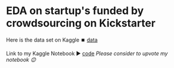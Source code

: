 # EDA on startup's funded by crowdsourcing on Kickstarter

Here is the data set on Kaggle ⏹️ [data](https://www.kaggle.com/datasets/kemical/kickstarter-projects)

Link to my Kaggle Notebook ▶️ [code](https://www.github.com/abhinit21) _Please consider to upvote my notebook 😊_

